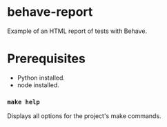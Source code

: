 # behave-report

Example of an HTML report of tests with Behave.

# Prerequisites

- Python installed.
- node installed.

### `make help`

Displays all options for the project's make commands. <br>
